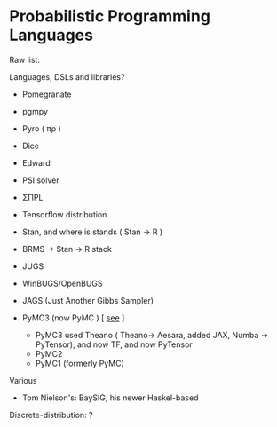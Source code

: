 # Probabilistic Programming Languages

Raw list:

Languages, DSLs and libraries?

* Pomegranate
* pgmpy
* Pyro  ( πρ )
* Dice
* Edward
* PSI solver
* ΣΠPL

* Tensorflow distribution

* Stan, and where is stands ( Stan -> R )
* BRMS -> Stan -> R stack

* JUGS
* WinBUGS/OpenBUGS
* JAGS (Just Another Gibbs Sampler)


* PyMC3 (now PyMC ) [ [see](https://en.wikipedia.org/wiki/PyMC) ]
   * PyMC3 used Theano ( Theano-> Aesara, added JAX, Numba -> PyTensor), and now TF, and now PyTensor
   * PyMC2
   * PyMC1 (formerly PyMC)

Various
* Tom Nielson's: BaySIG, his newer Haskel-based

Discrete-distribution:
?
